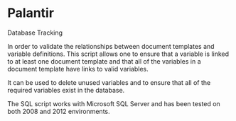Palantir
========
Database Tracking

In order to validate the relationships between document templates and variable definitions. This script allows one to ensure that a variable is linked to at least one document template and that all of the variables in a document template have links to valid variables.

It can be used to delete unused variables and to ensure that all of the required variables exist in the database.

The SQL script works with Microsoft SQL Server and has been tested on both 2008 and 2012 environments.
